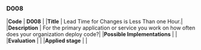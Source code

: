 ### D008

|**Code**           | **D008** |
|**Title**          | Lead Time for Changes is Less Than one Hour.|
|**Description**    | For the primary application or service you work on how often does your organization deploy code?|
|**Possible Implementations** | |
|**Evaluation**     | |
|**Applied stage**  | |
